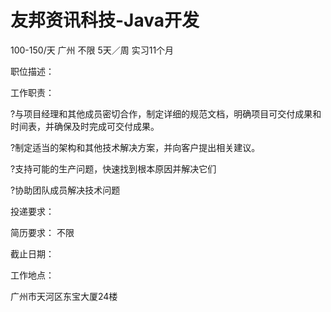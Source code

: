 # 友邦资讯科技-Java开发

100-150/天 广州 不限 5天／周 实习11个月

职位描述：

工作职责：

?与项目经理和其他成员密切合作，制定详细的规范文档，明确项目可交付成果和时间表，并确保及时完成可交付成果。

?制定适当的架构和其他技术解决方案，并向客户提出相关建议。

?支持可能的生产问题，快速找到根本原因并解决它们

?协助团队成员解决技术问题

投递要求：

简历要求： 不限

截止日期：

工作地点：

广州市天河区东宝大厦24楼